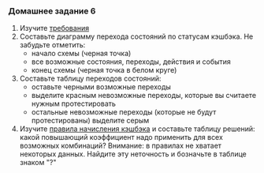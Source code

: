 ### Домашнее задание 6

1. Изучите [требования](../Требования/Requ_6.md)
1. Составьте диаграмму перехода состояний по статусам кэшбэка. Не забудьте отметить:
    - начало схемы (черная точка)
    - все возможные состояния, переходы, действия и события
    - конец схемы (черная точка в белом круге)
1. Составьте таблицу переходов состояний:
    - оставьте черными возможные переходы
    - выделите красным невозможные переходы, которые вы считаете нужным протестировать
    - остальные невозможные переходы (которые не будут протестированы) выделите серым
1. Изучите [правила начисления кэшбэка](../Требования/Requ_6_1.md) и составьте таблицу решений: какой повышающий коэффициент надо применить для всех возможных комбинаций? Внимание: в правилах не хватает некоторых данных. Найдите эту неточность и бозначьте в таблице знаком "?"
